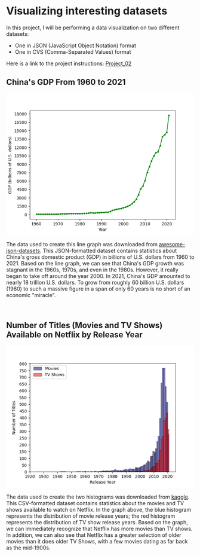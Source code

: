 # Visualizing interesting datasets

In this project, I will be performing a data visualization on two different datasets: 
* One in JSON (JavaScript Object Notation) format
* One in CVS (Comma-Separated Values) format

Here is a link to the project instructions: [Project_02](https://github.com/mikeizbicki/cmc-csci040/tree/2022fall/project_02)

## China's GDP From 1960 to 2021
![](china_gdp_over_time.png)

The data used to create this line graph was downloaded from [awesome-json-datasets](https://github.com/jdorfman/awesome-json-datasets#gdp). This JSON-formatted dataset contains statistics about China's gross domestic product (GDP) in billions of U.S. dollars from 1960 to 2021. Based on the line graph, we can see that China's GDP growth was stagnant in the 1960s, 1970s, and even in the 1980s. However, it really began to take off around the year 2000. In 2021, China's GDP amounted to nearly 18 trillion U.S. dollars. To grow from roughly 60 billion U.S. dollars (1960) to such a massive figure in a span of only 60 years is no short of an economic "miracle". 

<br/>

## Number of Titles (Movies and TV Shows) Available on Netflix by Release Year
![](netflix_titles_by_release_year.png)

The data used to create the two histograms was downloaded from [kaggle](https://www.kaggle.com/datasets/shivamb/netflix-shows?resource=download). This CSV-formatted dataset contains statistics about the movies and TV shows available to watch on Netflix. In the graph above, the blue histogram represents the distribution of movie release years; the red histogram represents the distribution of TV show release years. Based on the graph, we can immediately recognize that Netflix has more movies than TV shows. In addition, we can also see that Netflix has a greater selection of older movies than it does older TV Shows, with a few movies dating as far back as the mid-1900s.  
